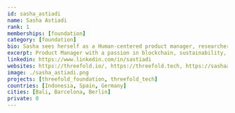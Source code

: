 ```yaml
---
id: sasha_astiadi
name: Sasha Astiadi
rank: 1
memberships: [foundation]
category: [foundation]
bio: Sasha sees herself as a Human-centered product manager, researcher and UX Designer who puts the planet as her main mission. It is her duty and aspiration to define the ways humans relate to and interact with the world, how we can navigate space effectively, how we humans can connect to our planet better and create a better designed world, for you and me and for the future generations. Over the course of 6 years, she has successfully transformed herself from my previous expertise as a digital marketing consultant into becoming a product development consultant with strong emphasis in product management, human factors comprehension, and user experience. With her multilingual skills of Indonesian, English, Chinese, German and Spanish, she has delivered various digital projects from clients in different industries in Germany, China, Japan, Indonesia, Spain, and the USA, ranging from web and mobile apps interface design, to design system, corporate branding, and large-scale user experience researches and project management.
excerpt: Product Manager with a passion in blockchain, sustainability, and decentralization
linkedin: https://www.linkedin.com/in/sastiadi
websites: https://threefold.io/, https://threefold.tech, https://sashaastiadi.com/
image: ./sasha_astiadi.png
projects: [threefold_foundation, threefold_tech]
countries: [Indonesia, Spain, Germany]
cities: [Bali, Barcelona, Berlin]
private: 0
---
```

